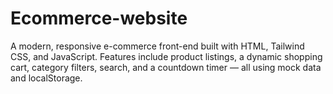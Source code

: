# Ecommerce-website
A modern, responsive e-commerce front-end built with HTML, Tailwind CSS, and JavaScript. Features include product listings, a dynamic shopping cart, category filters, search, and a countdown timer — all using mock data and localStorage.
